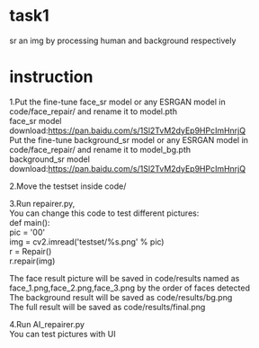 # task1
sr an img by processing human and background respectively   
# instruction
1.Put the fine-tune face_sr model or any ESRGAN model in code/face_repair/ and rename it to model.pth   
face_sr model download:https://pan.baidu.com/s/1Sl2TvM2dyEp9HPcImHnrjQ   
Put the fine-tune background_sr model or any ESRGAN model in code/face_repair/ and rename it to model_bg.pth   
background_sr model download:https://pan.baidu.com/s/1Sl2TvM2dyEp9HPcImHnrjQ   
   
2.Move the testset inside code/   
   
3.Run repairer.py,   
You can change this code to test different pictures:   
def main():   
    pic = '00'   
    img = cv2.imread('testset/%s.png' % pic)   
    r = Repair()   
    r.repair(img)   
   
The face result picture will be saved in code/results named as face_1.png,face_2.png,face_3.png by the order of faces detected   
The background result will be saved as code/results/bg.png   
The full result will be saved as code/results/final.png   
   
4.Run AI_repairer.py   
You can test pictures with UI   
